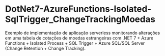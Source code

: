 # DotNet7-AzureFunctions-Isolated-SqlTrigger_ChangeTrackingMoedas
Exemplo de implementação de aplicação serverless monitorando alterações em uma tabela de cotações de moedas estrangeiras com .NET 7 + Azure Functions + Isolated Process + SQL Trigger + Azure SQL/SQL Server (Change Retention + Change Tracking).
